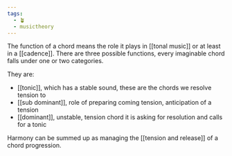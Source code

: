 ```yaml
---
tags:
  - 🪴
  - musictheory
---
```

The function of a chord means the role it plays in [[tonal music]] or at least in a [[cadence]]. There are three possible functions, every imaginable chord falls under one or two categories. 

They are:
- [[tonic]], which has a stable sound, these are the chords we resolve tension to
- [[sub dominant]], role of preparing coming tension, anticipation of a tension
- [[dominant]], unstable, tension chord it is asking for resolution and calls for a tonic

Harmony can be summed up as managing the [[tension and release]] of a chord progression. 

